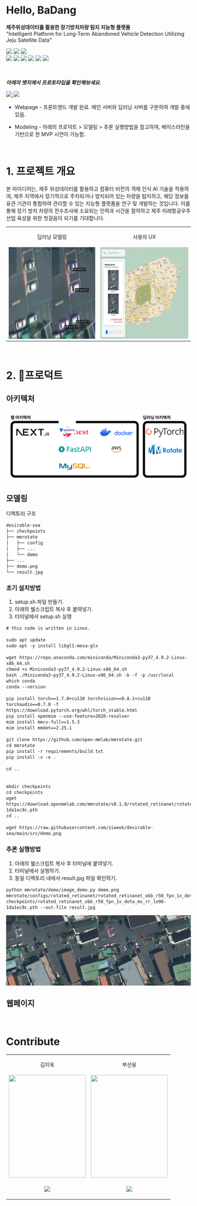 # Hello, BaDang

**제주위성데이터를 활용한 장기방치차량 탐지 지능형 플랫폼**  
"Intelligent Platform for Long-Term Abandoned Vehicle Detection Utilizing Jeju Satellite Data"

<p align="left">
  <img src="https://img.shields.io/badge/Ensemble-Weighted%20boxes%20fusion-FEE500?style=flat-square"/>
  <img src="https://img.shields.io/badge/Baseline-MMRotate-FEE500?style=flat-square"/>
  <img src="https://img.shields.io/badge/Baseline-YOLOv8-FEE500?style=flat-square"/>
  <br/>
  <img src="https://img.shields.io/badge/Next.js-000000?style=flat-square&logo=nextdotjs&logoColor=white"/>
  <img src="https://img.shields.io/badge/NestJS-E0234E?style=flat-square&logo=nestjs&logoColor=white"/>
  <img src="https://img.shields.io/badge/FastAPI-009688?style=flat-square&logo=fastapi&logoColor=white"/>
  <img src="https://img.shields.io/badge/MySQL-4479A1?style=flat-square&logo=mysql&logoColor=white"/>
  <img src="https://img.shields.io/badge/Docker-2496ED?style=flat-square&logo=docker&logoColor=white"/>
  <img src="https://img.shields.io/badge/Amazon%20AWS-FF9900?style=flat-square&logo=amazonaws&logoColor=white"/>
</p>
<br/>


***아래의 뱃지에서 프로토타입을 확인해보세요.***

<p align="left">
  <a href='https://desirable-sea.vercel.app/' target="_blank">
    <img src="https://img.shields.io/badge/Webpage-Vercel-000000?style=flat-square"/>
  </a>
  <a href='https://goor.me/sNAKy6hRhoZnGsCj6' target="_blank">
    <img src="https://img.shields.io/badge/Modeling-goorm-ffffff?style=flat-square"/>
  </a>
</p>

* Webpage - 프론트엔드 개발 완료. 메인 서버와 딥러닝 서버를 구분하여 개발 중에 있음.

* Modeling - 아래의 프로덕트 > 모델링 > 추론 실행방법을 참고하여, 베이스라인을 기반으로 한 MVP 시연이 가능함.
<br/>

# 1. 프로젝트 개요
본 아이디어는, 제주 위성데이터를 활용하고 컴퓨터 비전의 객체 인식 AI 기술을 적용하여, 제주 지역에서 장기적으로 주차되거나 방치되어 있는 차량을 탐지하고, 해당 정보를 유관 기관이 통합하여 관리할 수 있는 지능형 플랫폼을 연구 및 개발하는 것입니다. 이를 통해 장기 방치 차량의 전수조사에 소요되는 인력과 시간을 절약하고 제주 미래항공우주산업 육성을 위한 첫걸음이 되기를 기대합니다.


<table>
  <tr>
    <td>
      <p align='center'>딥러닝 모델링</p>
    </td>
    <td>
      <p align='center'>
        사용자 UX
      </p>
    </td>
  </tr>
   <tr>
    <td>
      <img src="./src/model-performance.png" width=500 height=250/>
    </td>
    <td>
      <img src="./src/user-ux.png" width=500 height=250/>
    </td>
  </tr>
</table>
<br/>


# 2. 프로덕트

## 아키텍처

<img src="./src/web-architecture.png">

## 모델링

디렉토리 구조
```
desirable-sea
├── checkpoints
├── mmrotate
│   ├── config
│   ├── ...
│   └── demo
├── ...
├── demo.png
└── result.jpg
```

### 초기 설치방법
1. setup.sh 파일 만들기.
2. 아래의 쉘스크립트 복사 후 붙여넣기.
3. 터미널에서 setup.sh 실행

```shell
# this code is written in Linux.

sudo apt update
sudo apt -y install libgl1-mesa-glx

wget https://repo.anaconda.com/miniconda/Miniconda3-py37_4.9.2-Linux-x86_64.sh
chmod +x Miniconda3-py37_4.9.2-Linux-x86_64.sh
bash ./Miniconda3-py37_4.9.2-Linux-x86_64.sh -b -f -p /usr/local
which conda
conda --version

pip install torch==1.7.0+cu110 torchvision==0.8.1+cu110 torchaudio==0.7.0 -f https://download.pytorch.org/whl/torch_stable.html
pip install openmim --use-feature=2020-resolver
mim install mmcv-full==1.5.3
mim install mmdet==2.25.1

git clone https://github.com/open-mmlab/mmrotate.git
cd mmrotate
pip install -r requirements/build.txt
pip install -v -e .

cd ..


mkdir checkpoints
cd checkpoints
wget https://download.openmmlab.com/mmrotate/v0.1.0/rotated_retinanet/rotated_retinanet_obb_r50_fpn_1x_dota_ms_rr_le90/rotated_retinanet_obb_r50_fpn_1x_dota_ms_rr_le90-1da1ec9c.pth
cd ..

wget https://raw.githubusercontent.com/ziweek/desirable-sea/main/src/demo.png

```

### 추론 실행방법
1. 아래의 쉘스크립트 복사 후 터미널에 붙여넣기.
2. 터미널에서 실행하기.
3. 동일 디렉토리 내에서 result.jpg 파일 확인하기.

```shell
python mmrotate/demo/image_demo.py demo.png mmrotate/configs/rotated_retinanet/rotated_retinanet_obb_r50_fpn_1x_dota_ms_rr_le90.py checkpoints/rotated_retinanet_obb_r50_fpn_1x_dota_ms_rr_le90-1da1ec9c.pth --out-file result.jpg
```
<img src="./src/mvp-performance.png">
<br/>

## 웹페이지


<br/>

# Contribute


<table>
  <tr>
    <td>
      <p align='center'>김지욱</p>
    </td>
    <td>
      <p align='center'>부선웅</p>
    </td>
  </tr>
   <tr>
    <td>
      <img src="https://drive.google.com/uc?export=view&id=1459-NPm4sC50nrQRdjTpmpz_eKunIi04" width=210 height=280/>
    </td>
    <td>
      <img src="https://drive.google.com/uc?export=view&id=1RXq9nhJ5xsv_tMCUZ4l6QwDeiyR1mtSD" width=210 height=280/>
    </td>
  </tr>
  <tr>
    <td>
      <p align='center'>
        <a href='' target="_blank">
          <img src="https://img.shields.io/badge/Github-000000?style=flat-square&logo=Github&logoColor=white"/>
        </a>
      </p>
    </td>
    <td>
      <p align='center'>
        <a href='' target="_blank">
          <img src="https://img.shields.io/badge/Github-000000?style=flat-square&logo=Github&logoColor=white"/>
        </a>
      </p>
    </td>
  </tr>
</table>







